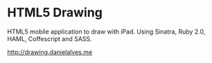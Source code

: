 HTML5 Drawing
=============

HTML5 mobile application to draw with iPad. Using Sinatra, Ruby 2.0, HAML, Coffescript and SASS.

http://drawing.danielalves.me
